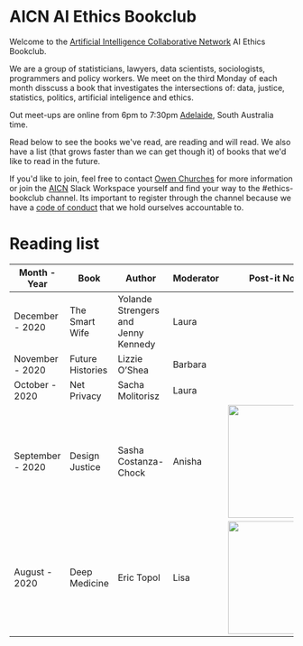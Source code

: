 # AICN AI Ethics Bookclub

Welcome to the [Artificial Intelligence Collaborative Network](https://www.collaborativenetwork.ai/) AI Ethics Bookclub.

We are a group of statisticians, lawyers, data scientists, sociologists, programmers and policy workers. We meet on the third Monday of each month disscuss a book that investigates the intersections of: data, justice, statistics, politics, artificial inteligence and ethics.

Out meet-ups are online from 6pm to 7:30pm [Adelaide](https://time.is/Adelaide), South Australia time.

Read below to see the books we've read, are reading and will read. We also have a list (that grows faster than we can get though it) of books that we'd like to read in the future. 

If you'd like to join, feel free to contact [Owen Churches](https://twitter.com/OwenChurches) for more information or join the [AICN](https://www.collaborativenetwork.ai/contact) Slack Workspace yourself and find your way to the #ethics-bookclub channel. Its important to register through the channel because we have a [code of conduct](https://www.collaborativenetwork.ai/code-of-conduct) that we hold ourselves accountable to.

# Reading list

| Month - Year      | Book             | Author                                   | Moderator | Post-it Note Art| 
| ----------------  |------------------|------------------------------------------|-----------|-----------------|
| December - 2020   | The Smart Wife   | Yolande Strengers and<br/> Jenny Kennedy | Laura     |                 |      
| November - 2020   | Future Histories | Lizzie O’Shea                            | Barbara   |                 |
| October - 2020    | Net Privacy      | Sacha Molitorisz                         | Laura     |                 |
| September - 2020  | Design Justice   | Sasha Costanza-Chock                     | Anisha    | <img src="https://pbs.twimg.com/media/EiVQe8bUwAIKA63?format=jpg&name=large" height="200" /> |
| August - 2020     | Deep Medicine    | Eric Topol           | Lisa              | <img src="https://pbs.twimg.com/media/EfiawxRVoAIRp2I?format=jpg&name=large" height="200" /> |
